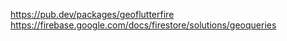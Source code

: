 https://pub.dev/packages/geoflutterfire
https://firebase.google.com/docs/firestore/solutions/geoqueries
